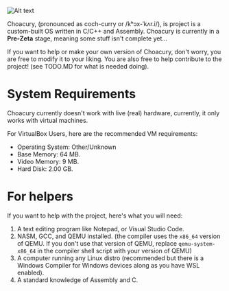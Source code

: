 ![Alt text](https://pineconiumsoftware.neocities.org/choacury/assets/ChoacuryLogo.png)

Choacury, (pronounced as coch-curry or /kʰɔx-ˈkʌr.i/), is project is a custom-built OS written in C/C++ and Assembly. Choacury is currently in a **Pre-Zeta** stage, meaning some stuff isn't complete yet...

If you want to help or make your own version of Choacury, don't worry, you are free to modify it to your liking. You are also free to help contribute to the project! (see TODO.MD for what is needed doing).

# System Requirements
Choacury currently doesn't work with live (real) hardware, currently, it only works with virtual machines.

For VirtualBox Users, here are the recommended VM requirements:
- Operating System: Other/Unknown
- Base Memory: 64 MB.
- Video Memory: 9 MB.
- Hard Disk: 2.00 GB.

# For helpers
If you want to help with the project, here's what you will need:
1. A text editing program like Notepad, or Visual Studio Code.
2. NASM, GCC, and QEMU installed. (the compiler uses the `x86_64` version of QEMU. If you don't use that version of QEMU, replace `qemu-system-x86_64` in the compiler shell script with your version of QEMU)
5. A computer running any Linux distro (recommended but there is a Windows Compiler for Windows devices along as you have WSL enabled).
6. A standard knowledge of Assembly and C.
